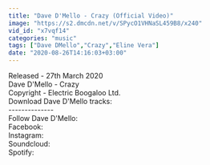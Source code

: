 ```yaml
---
title: "Dave D'Mello - Crazy (Official Video)"
image: "https://s2.dmcdn.net/v/SPycO1VHNaSL459B8/x240"
vid_id: "x7vqf14"
categories: "music"
tags: ["Dave DMello","Crazy","Eline Vera"]
date: "2020-08-26T14:16:03+03:00"
---
```

Released - 27th March 2020    <br>Dave D'Mello - Crazy   <br>Copyright - Electric Boogaloo Ltd.   <br>Download Dave D'Mello tracks:    <br>--------------   <br>Follow Dave D'Mello:   <br>Facebook:    <br>Instagram:    <br>Soundcloud:    <br>Spotify: 
